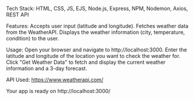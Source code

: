 Tech Stack:
HTML, CSS, JS, EJS, Node.js, Express, NPM, Nodemon, Axios, REST API

Features:
Accepts user input (latitude and longitude).
Fetches weather data from the WeatherAPI.
Displays the weather information (city, temperature, condition) to the user.


Usage:
Open your browser and navigate to http://localhost:3000.
Enter the latitude and longitude of the location you want to check the weather for.
Click "Get Weather Data" to fetch and display the current weather information and a 3-day forecast.

API Used:
https://www.weatherapi.com/


Your app is ready on http://localhost:3000/






